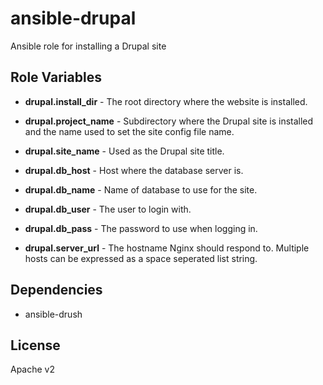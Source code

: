 ansible-drupal
==============

Ansible role for installing a Drupal site

Role Variables
--------------

* **drupal.install_dir** - The root directory where the website is installed.
* **drupal.project_name** - Subdirectory where the Drupal site is installed and the name used to set the site config file name.
* **drupal.site_name** - Used as the Drupal site title.

* **drupal.db_host** - Host where the database server is.
* **drupal.db_name** - Name of database to use for the site.
* **drupal.db_user** - The user to login with.
* **drupal.db_pass** - The password to use when logging in.

* **drupal.server_url** - The hostname Nginx should respond to. Multiple hosts can be expressed as a space seperated list string.

Dependencies
------------

* ansible-drush

License
-------

Apache v2
